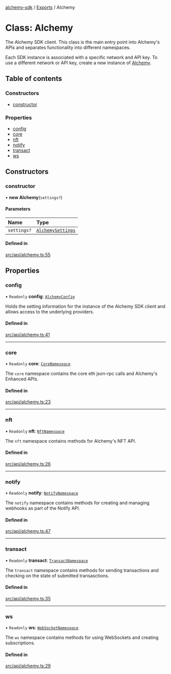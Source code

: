 [alchemy-sdk](../README.md) / [Exports](../modules.md) / Alchemy

# Class: Alchemy

The Alchemy SDK client. This class is the main entry point into Alchemy's
APIs and separates functionality into different namespaces.

Each SDK instance is associated with a specific network and API key. To use a
different network or API key, create a new instance of [Alchemy](Alchemy.md).

## Table of contents

### Constructors

- [constructor](Alchemy.md#constructor)

### Properties

- [config](Alchemy.md#config)
- [core](Alchemy.md#core)
- [nft](Alchemy.md#nft)
- [notify](Alchemy.md#notify)
- [transact](Alchemy.md#transact)
- [ws](Alchemy.md#ws)

## Constructors

### constructor

• **new Alchemy**(`settings?`)

#### Parameters

| Name | Type |
| :------ | :------ |
| `settings?` | [`AlchemySettings`](../interfaces/AlchemySettings.md) |

#### Defined in

[src/api/alchemy.ts:55](https://github.com/alchemyplatform/alchemy-sdk-js/blob/8b1ae5c/src/api/alchemy.ts#L55)

## Properties

### config

• `Readonly` **config**: [`AlchemyConfig`](AlchemyConfig.md)

Holds the setting information for the instance of the Alchemy SDK client
and allows access to the underlying providers.

#### Defined in

[src/api/alchemy.ts:41](https://github.com/alchemyplatform/alchemy-sdk-js/blob/8b1ae5c/src/api/alchemy.ts#L41)

___

### core

• `Readonly` **core**: [`CoreNamespace`](CoreNamespace.md)

The `core` namespace contains the core eth json-rpc calls and Alchemy's
Enhanced APIs.

#### Defined in

[src/api/alchemy.ts:23](https://github.com/alchemyplatform/alchemy-sdk-js/blob/8b1ae5c/src/api/alchemy.ts#L23)

___

### nft

• `Readonly` **nft**: [`NftNamespace`](NftNamespace.md)

The `nft` namespace contains methods for Alchemy's NFT API.

#### Defined in

[src/api/alchemy.ts:26](https://github.com/alchemyplatform/alchemy-sdk-js/blob/8b1ae5c/src/api/alchemy.ts#L26)

___

### notify

• `Readonly` **notify**: [`NotifyNamespace`](NotifyNamespace.md)

The `notify` namespace contains methods for creating and managing webhooks
as part of the Notify API.

#### Defined in

[src/api/alchemy.ts:47](https://github.com/alchemyplatform/alchemy-sdk-js/blob/8b1ae5c/src/api/alchemy.ts#L47)

___

### transact

• `Readonly` **transact**: [`TransactNamespace`](TransactNamespace.md)

The `transact` namespace contains methods for sending transactions and
checking on the state of submitted transasctions.

#### Defined in

[src/api/alchemy.ts:35](https://github.com/alchemyplatform/alchemy-sdk-js/blob/8b1ae5c/src/api/alchemy.ts#L35)

___

### ws

• `Readonly` **ws**: [`WebSocketNamespace`](WebSocketNamespace.md)

The `ws` namespace contains methods for using WebSockets and creating subscriptions.

#### Defined in

[src/api/alchemy.ts:29](https://github.com/alchemyplatform/alchemy-sdk-js/blob/8b1ae5c/src/api/alchemy.ts#L29)
